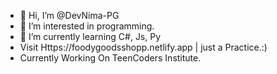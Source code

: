 - 👋 Hi, I’m @DevNima-PG
- 👀 I’m interested in programming.
- 🌱 I’m currently learning C#, Js, Py
- Visit Https://foodygoodsshopp.netlify.app | just a Practice.:)
- Currently Working On TeenCoders Institute.
<!---
DevNima-PG/DevNima-PG is a ✨ special ✨ repository because its `README.md` (this file) appears on your GitHub profile.
You can click the Preview link to take a look at your changes.
--->

